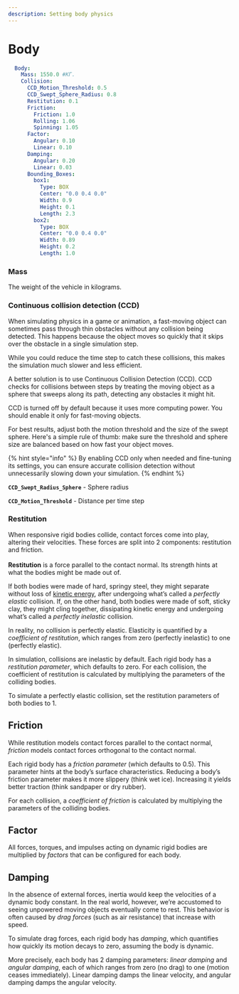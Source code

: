 ```yaml
---
description: Setting body physics
---
```


# Body

```yaml
  Body:
    Mass: 1550.0 #КГ.
    Collision:
      CCD_Motion_Threshold: 0.5
      CCD_Swept_Sphere_Radius: 0.8
      Restitution: 0.1
      Friction:
        Friction: 1.0
        Rolling: 1.06
        Spinning: 1.05
      Factor:
        Angular: 0.10
        Linear: 0.10
      Damping:
        Angular: 0.20
        Linear: 0.03
      Bounding_Boxes:
        box1:
          Type: BOX
          Center: "0.0 0.4 0.0"
          Width: 0.9
          Height: 0.1
          Length: 2.3
        box2:
          Type: BOX
          Center: "0.0 0.4 0.0"
          Width: 0.89
          Height: 0.2
          Length: 1.0
```

### Mass

The weight of the vehicle in kilograms.

### Continuous collision detection (CCD) <a href="#continuous_collision_detection" id="continuous_collision_detection"></a>

When simulating physics in a game or animation, a fast-moving object can sometimes pass through thin obstacles without any collision being detected. This happens because the object moves so quickly that it skips over the obstacle in a single simulation step.

While you could reduce the time step to catch these collisions, this makes the simulation much slower and less efficient.

A better solution is to use Continuous Collision Detection (CCD). CCD checks for collisions between steps by treating the moving object as a sphere that sweeps along its path, detecting any obstacles it might hit.

CCD is turned off by default because it uses more computing power. You should enable it only for fast-moving objects.

For best results, adjust both the motion threshold and the size of the swept sphere. Here's a simple rule of thumb: make sure the threshold and sphere size are balanced based on how fast your object moves.

{% hint style="info" %}
By enabling CCD only when needed and fine-tuning its settings, you can ensure accurate collision detection without unnecessarily slowing down your simulation.
{% endhint %}

**`CCD_Swept_Radius_Sphere`** - Sphere radius

**`CCD_Motion_Threshold`** - Distance per time step

### Restitution

When responsive rigid bodies collide, contact forces come into play, altering their velocities. These forces are split into 2 components: restitution and friction.\
\
**Restitution** is a force parallel to the contact normal. Its strength hints at what the bodies might be made out of.

If both bodies were made of hard, springy steel, they might separate without loss of [kinetic energy](https://en.wikipedia.org/wiki/Kinetic\_energy), after undergoing what’s called a _perfectly elastic_ collision. If, on the other hand, both bodies were made of soft, sticky clay, they might cling together, dissipating kinetic energy and undergoing what’s called a _perfectly inelastic_ collision.

In reality, no collision is perfectly elastic. Elasticity is quantified by a _coefficient of restitution_, which ranges from zero (perfectly inelastic) to one (perfectly elastic).

In simulation, collisions are inelastic by default. Each rigid body has a _restitution parameter_, which defaults to zero. For each collision, the coefficient of restitution is calculated by multiplying the parameters of the colliding bodies.

To simulate a perfectly elastic collision, set the restitution parameters of both bodies to 1.

## Friction

While restitution models contact forces parallel to the contact normal, _friction_ models contact forces orthogonal to the contact normal.

Each rigid body has a _friction parameter_ (which defaults to 0.5). This parameter hints at the body’s surface characteristics. Reducing a body’s friction parameter makes it more slippery (think wet ice). Increasing it yields better traction (think sandpaper or dry rubber).

For each collision, a _coefficient of friction_ is calculated by multiplying the parameters of the colliding bodies.

## Factor

All forces, torques, and impulses acting on dynamic rigid bodies are multiplied by _factors_ that can be configured for each body.

## Damping

In the absence of external forces, inertia would keep the velocities of a dynamic body constant. In the real world, however, we’re accustomed to seeing unpowered moving objects eventually come to rest. This behavior is often caused by _drag forces_ (such as air resistance) that increase with speed.

To simulate drag forces, each rigid body has _damping_, which quantifies how quickly its motion decays to zero, assuming the body is dynamic.

More precisely, each body has 2 damping parameters: _linear damping_ and _angular damping_, each of which ranges from zero (no drag) to one (motion ceases immediately). Linear damping damps the linear velocity, and angular damping damps the angular velocity.
